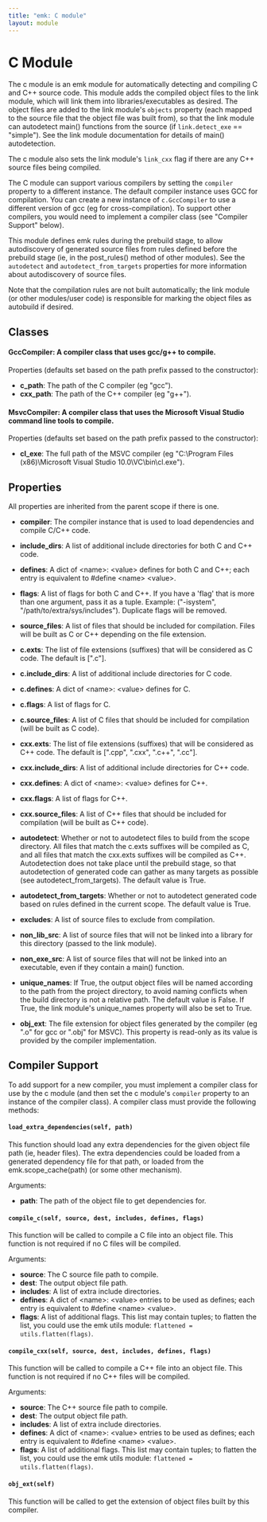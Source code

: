 ```yaml
---
title: "emk: C module"
layout: module
---
```


C Module
========

The c module is an emk module for automatically detecting and compiling C and C++ source code. This module adds the compiled object
files to the link module, which will link them into libraries/executables as desired. The object files are added to the link module's
`objects` property (each mapped to the source file that the object file was built from), so that the link module can autodetect main()
functions from the source (if `link.detect_exe` == "simple"). See the link module documentation for details of main() autodetection.

The c module also sets the link module's `link_cxx` flag if there are any C++ source files being compiled.

The C module can support various compilers by setting the `compiler` property to a different instance. The default compiler instance
uses GCC for compilation. You can create a new instance of `c.GccCompiler` to use a different version of gcc (eg for cross-compilation).
To support other compilers, you would need to implement a compiler class (see "Compiler Support" below).

This module defines emk rules during the prebuild stage, to allow autodiscovery of generated source files
from rules defined before the prebuild stage (ie, in the post_rules() method of other modules). See the
`autodetect` and `autodetect_from_targets` properties for more information about autodiscovery of source files.

Note that the compilation rules are not built automatically; the link module (or other modules/user code)
is responsible for marking the object files as autobuild if desired.

Classes
-------

#### **GccCompiler**: A compiler class that uses gcc/g++ to compile.

Properties (defaults set based on the path prefix passed to the constructor):

 * **c_path**: The path of the C compiler (eg "gcc").
 * **cxx_path**: The path of the C++ compiler (eg "g++").

#### **MsvcCompiler**: A compiler class that uses the Microsoft Visual Studio command line tools to compile.

Properties (defaults set based on the path prefix passed to the constructor):

 * **cl_exe**: The full path of the MSVC compiler (eg "C:\Program Files (x86)\Microsoft Visual Studio 10.0\VC\bin\cl.exe").

Properties
----------
All properties are inherited from the parent scope if there is one.

 * **compiler**: The compiler instance that is used to load dependencies and compile C/C++ code.
 * **include_dirs**: A list of additional include directories for both C and C++ code.
 * **defines**: A dict of &lt;name>: &lt;value> defines for both C and C++; each entry is equivalent to #define &lt;name> &lt;value>.
 * **flags**: A list of flags for both C and C++. If you have a 'flag' that is more than one argument,
   pass it as a tuple. Example: ("-isystem", "/path/to/extra/sys/includes"). Duplicate flags will be removed.
 * **source_files**: A list of files that should be included for compilation. Files will be built as C or C++ depending on the file extension.
  
 * **c.exts**: The list of file extensions (suffixes) that will be considered as C code. The default is [".c"].
 * **c.include_dirs**: A list of additional include directories for C code.
 * **c.defines**: A dict of &lt;name>: &lt;value> defines for C.
 * **c.flags**: A list of flags for C.
 * **c.source_files**: A list of C files that should be included for compilation (will be built as C code).
  
 * **cxx.exts**: The list of file extensions (suffixes) that will be considered as C++ code. The default is [".cpp", ".cxx", ".c++", ".cc"].
 * **cxx.include_dirs**: A list of additional include directories for C++ code.
 * **cxx.defines**: A dict of &lt;name>: &lt;value> defines for C++.
 * **cxx.flags**: A list of flags for C++.
 * **cxx.source_files**: A list of C++ files that should be included for compilation (will be built as C++ code).
  
 * **autodetect**: Whether or not to autodetect files to build from the scope directory. All files that match the
   c.exts suffixes will be compiled as C, and all files that match the cxx.exts suffixes will be
   compiled as C++. Autodetection does not take place until the prebuild stage, so that autodetection
   of generated code can gather as many targets as possible (see autodetect_from_targets).
   The default value is True.
 * **autodetect_from_targets**: Whether or not to autodetect generated code based on rules defined in the current scope. The default value is True.
 * **excludes**: A list of source files to exclude from compilation.
 * **non_lib_src**: A list of source files that will not be linked into a library for this directory (passed to the link module).
 * **non_exe_src**: A list of source files that will not be linked into an executable, even if they contain a main() function.
 * **unique_names**: If True, the output object files will be named according to the path from the project directory,
   to avoid naming conflicts when the build directory is not a relative path. The default value
   is False. If True, the link module's unique_names property will also be set to True.

 * **obj_ext**: The file extension for object files generated by the compiler (eg ".o" for gcc or ".obj" for MSVC).  This property is
   read-only as its value is provided by the compiler implementation.

Compiler Support
----------------

To add support for a new compiler, you must implement a compiler class for use by the c module (and then set the c module's `compiler` property
to an instance of the compiler class). A compiler class must provide the following methods:

#### `load_extra_dependencies(self, path)`
This function should load any extra dependencies for the given object file path (ie, header files). The extra dependencies could be loaded from a generated
dependency file for that path, or loaded from the emk.scope_cache(path) (or some other mechanism).

Arguments:

 * **path**: The path of the object file to get dependencies for.

#### `compile_c(self, source, dest, includes, defines, flags)`
This function will be called to compile a C file into an object file. This function is not required if no C files will be compiled.

Arguments:

 * **source**: The C source file path to compile.
 * **dest**: The output object file path.
 * **includes**: A list of extra include directories.
 * **defines**: A dict of &lt;name>: &lt;value> entries to be used as defines; each entry is equivalent to #define &lt;name> &lt;value>.
 * **flags**: A list of additional flags. This list may contain tuples; to flatten the list, you could use
   the emk utils module: `flattened = utils.flatten(flags)`.

#### `compile_cxx(self, source, dest, includes, defines, flags)`
This function will be called to compile a C++ file into an object file. This function is not required if no C++ files will be compiled.

Arguments:

 * **source**: The C++ source file path to compile.
 * **dest**: The output object file path.
 * **includes**: A list of extra include directories.
 * **defines**: A dict of &lt;name>: &lt;value> entries to be used as defines; each entry is equivalent to #define &lt;name> &lt;value>.
 * **flags**: A list of additional flags. This list may contain tuples; to flatten the list, you could use
   the emk utils module: `flattened = utils.flatten(flags)`.

#### `obj_ext(self)`
This function will be called to get the extension of object files built by this compiler.
